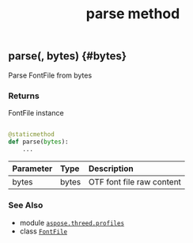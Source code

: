 ﻿---
title: parse method
second_title: Aspose.3D for Python via .NET API References
description: 
type: docs
weight: 50
url: /python-net/aspose.threed.profiles/fontfile/parse/
is_root: false
---

## parse(, bytes) {#bytes}

Parse FontFile from bytes


### Returns 


FontFile instance


```python

@staticmethod
def parse(bytes):
    ...
```


| Parameter | Type | Description |
| :- | :- | :- |
| bytes | bytes | OTF font file raw content |



### See Also
* module [`aspose.threed.profiles`](../../)
* class [`FontFile`](/3d/python-net/aspose.threed.profiles/fontfile)
